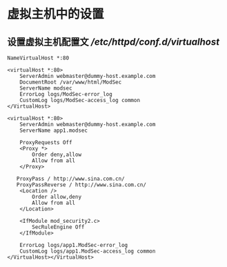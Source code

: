 # 虚拟主机中的设置

## 设置虚拟主机配置文 */etc/httpd/conf.d/virtualhost*

    NameVirtualHost *:80
    
    <virtualHost *:80>
        ServerAdmin webmaster@dummy-host.example.com
        DocumentRoot /var/www/html/ModSec
        ServerName modsec
        ErrorLog logs/ModSec-error_log
        CustomLog logs/ModSec-access_log common
    </VirtualHost>
    
    <virtualHost *:80>
        ServerAdmin webmaster@dummy-host.example.com
        ServerName app1.modsec
    
        ProxyRequests Off
        <Proxy *>
            Order deny,allow
            Allow from all
        </Proxy>
     
       ProxyPass / http://www.sina.com.cn/
       ProxyPassReverse / http://www.sina.com.cn/
        <Location />
            Order allow,deny
            Allow from all
        </Location>
    
        <IfModule mod_security2.c>
            SecRuleEngine Off
        </IfModule>
    
        ErrorLog logs/app1.ModSec-error_log
        CustomLog logs/app1.ModSec-access_log common
    </VirtualHost></VirtualHost>
